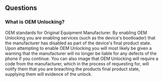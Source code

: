

## Questions

### What is OEM Unlocking?

OEM standards for Original Equipment Manufacturer. By enabling OEM Unlocking you are enabling services (such as the device's bootloader) that the manufacturer has disabled as part of the device's final product state. Upon attempting to enable OEM Unlocking you will most likely be given a warning that the manufacturer will no longer be liable for any defects of the phone if you continue. You can also image that OEM Unlocking will require a code from the manufacturer, which in the process of requesting for, will notify them that you are breaching the products final product state, supplying them will evidence of the unlock.

